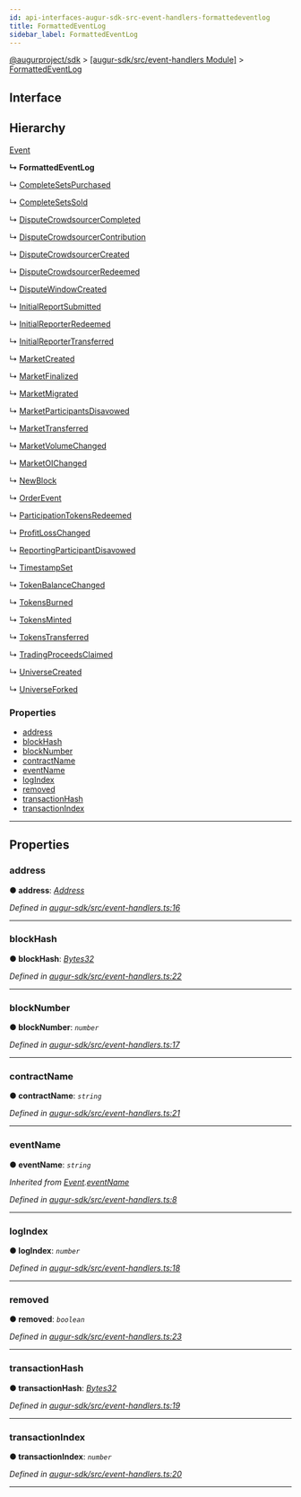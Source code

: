 ```yaml
---
id: api-interfaces-augur-sdk-src-event-handlers-formattedeventlog
title: FormattedEventLog
sidebar_label: FormattedEventLog
---
```


[@augurproject/sdk](api-readme.md) > [[augur-sdk/src/event-handlers Module]](api-modules-augur-sdk-src-event-handlers-module.md) > [FormattedEventLog](api-interfaces-augur-sdk-src-event-handlers-formattedeventlog.md)

## Interface

## Hierarchy

 [Event](api-interfaces-augur-sdk-src-event-handlers-event.md)

**↳ FormattedEventLog**

↳  [CompleteSetsPurchased](api-interfaces-augur-sdk-src-event-handlers-completesetspurchased.md)

↳  [CompleteSetsSold](api-interfaces-augur-sdk-src-event-handlers-completesetssold.md)

↳  [DisputeCrowdsourcerCompleted](api-interfaces-augur-sdk-src-event-handlers-disputecrowdsourcercompleted.md)

↳  [DisputeCrowdsourcerContribution](api-interfaces-augur-sdk-src-event-handlers-disputecrowdsourcercontribution.md)

↳  [DisputeCrowdsourcerCreated](api-interfaces-augur-sdk-src-event-handlers-disputecrowdsourcercreated.md)

↳  [DisputeCrowdsourcerRedeemed](api-interfaces-augur-sdk-src-event-handlers-disputecrowdsourcerredeemed.md)

↳  [DisputeWindowCreated](api-interfaces-augur-sdk-src-event-handlers-disputewindowcreated.md)

↳  [InitialReportSubmitted](api-interfaces-augur-sdk-src-event-handlers-initialreportsubmitted.md)

↳  [InitialReporterRedeemed](api-interfaces-augur-sdk-src-event-handlers-initialreporterredeemed.md)

↳  [InitialReporterTransferred](api-interfaces-augur-sdk-src-event-handlers-initialreportertransferred.md)

↳  [MarketCreated](api-interfaces-augur-sdk-src-event-handlers-marketcreated.md)

↳  [MarketFinalized](api-interfaces-augur-sdk-src-event-handlers-marketfinalized.md)

↳  [MarketMigrated](api-interfaces-augur-sdk-src-event-handlers-marketmigrated.md)

↳  [MarketParticipantsDisavowed](api-interfaces-augur-sdk-src-event-handlers-marketparticipantsdisavowed.md)

↳  [MarketTransferred](api-interfaces-augur-sdk-src-event-handlers-markettransferred.md)

↳  [MarketVolumeChanged](api-interfaces-augur-sdk-src-event-handlers-marketvolumechanged.md)

↳  [MarketOIChanged](api-interfaces-augur-sdk-src-event-handlers-marketoichanged.md)

↳  [NewBlock](api-interfaces-augur-sdk-src-event-handlers-newblock.md)

↳  [OrderEvent](api-interfaces-augur-sdk-src-event-handlers-orderevent.md)

↳  [ParticipationTokensRedeemed](api-interfaces-augur-sdk-src-event-handlers-participationtokensredeemed.md)

↳  [ProfitLossChanged](api-interfaces-augur-sdk-src-event-handlers-profitlosschanged.md)

↳  [ReportingParticipantDisavowed](api-interfaces-augur-sdk-src-event-handlers-reportingparticipantdisavowed.md)

↳  [TimestampSet](api-interfaces-augur-sdk-src-event-handlers-timestampset.md)

↳  [TokenBalanceChanged](api-interfaces-augur-sdk-src-event-handlers-tokenbalancechanged.md)

↳  [TokensBurned](api-interfaces-augur-sdk-src-event-handlers-tokensburned.md)

↳  [TokensMinted](api-interfaces-augur-sdk-src-event-handlers-tokensminted.md)

↳  [TokensTransferred](api-interfaces-augur-sdk-src-event-handlers-tokenstransferred.md)

↳  [TradingProceedsClaimed](api-interfaces-augur-sdk-src-event-handlers-tradingproceedsclaimed.md)

↳  [UniverseCreated](api-interfaces-augur-sdk-src-event-handlers-universecreated.md)

↳  [UniverseForked](api-interfaces-augur-sdk-src-event-handlers-universeforked.md)

### Properties

* [address](api-interfaces-augur-sdk-src-event-handlers-formattedeventlog.md#address)
* [blockHash](api-interfaces-augur-sdk-src-event-handlers-formattedeventlog.md#blockhash)
* [blockNumber](api-interfaces-augur-sdk-src-event-handlers-formattedeventlog.md#blocknumber)
* [contractName](api-interfaces-augur-sdk-src-event-handlers-formattedeventlog.md#contractname)
* [eventName](api-interfaces-augur-sdk-src-event-handlers-formattedeventlog.md#eventname)
* [logIndex](api-interfaces-augur-sdk-src-event-handlers-formattedeventlog.md#logindex)
* [removed](api-interfaces-augur-sdk-src-event-handlers-formattedeventlog.md#removed)
* [transactionHash](api-interfaces-augur-sdk-src-event-handlers-formattedeventlog.md#transactionhash)
* [transactionIndex](api-interfaces-augur-sdk-src-event-handlers-formattedeventlog.md#transactionindex)

---

## Properties

<a id="address"></a>

###  address

**● address**: *[Address](api-modules-augur-sdk-src-event-handlers-module.md#address)*

*Defined in [augur-sdk/src/event-handlers.ts:16](https://github.com/AugurProject/augur/blob/1e1466f1d3/packages/augur-sdk/src/event-handlers.ts#L16)*

___
<a id="blockhash"></a>

###  blockHash

**● blockHash**: *[Bytes32](api-modules-augur-sdk-src-event-handlers-module.md#bytes32)*

*Defined in [augur-sdk/src/event-handlers.ts:22](https://github.com/AugurProject/augur/blob/1e1466f1d3/packages/augur-sdk/src/event-handlers.ts#L22)*

___
<a id="blocknumber"></a>

###  blockNumber

**● blockNumber**: *`number`*

*Defined in [augur-sdk/src/event-handlers.ts:17](https://github.com/AugurProject/augur/blob/1e1466f1d3/packages/augur-sdk/src/event-handlers.ts#L17)*

___
<a id="contractname"></a>

###  contractName

**● contractName**: *`string`*

*Defined in [augur-sdk/src/event-handlers.ts:21](https://github.com/AugurProject/augur/blob/1e1466f1d3/packages/augur-sdk/src/event-handlers.ts#L21)*

___
<a id="eventname"></a>

###  eventName

**● eventName**: *`string`*

*Inherited from [Event](api-interfaces-augur-sdk-src-event-handlers-event.md).[eventName](api-interfaces-augur-sdk-src-event-handlers-event.md#eventname)*

*Defined in [augur-sdk/src/event-handlers.ts:8](https://github.com/AugurProject/augur/blob/1e1466f1d3/packages/augur-sdk/src/event-handlers.ts#L8)*

___
<a id="logindex"></a>

###  logIndex

**● logIndex**: *`number`*

*Defined in [augur-sdk/src/event-handlers.ts:18](https://github.com/AugurProject/augur/blob/1e1466f1d3/packages/augur-sdk/src/event-handlers.ts#L18)*

___
<a id="removed"></a>

###  removed

**● removed**: *`boolean`*

*Defined in [augur-sdk/src/event-handlers.ts:23](https://github.com/AugurProject/augur/blob/1e1466f1d3/packages/augur-sdk/src/event-handlers.ts#L23)*

___
<a id="transactionhash"></a>

###  transactionHash

**● transactionHash**: *[Bytes32](api-modules-augur-sdk-src-event-handlers-module.md#bytes32)*

*Defined in [augur-sdk/src/event-handlers.ts:19](https://github.com/AugurProject/augur/blob/1e1466f1d3/packages/augur-sdk/src/event-handlers.ts#L19)*

___
<a id="transactionindex"></a>

###  transactionIndex

**● transactionIndex**: *`number`*

*Defined in [augur-sdk/src/event-handlers.ts:20](https://github.com/AugurProject/augur/blob/1e1466f1d3/packages/augur-sdk/src/event-handlers.ts#L20)*

___

